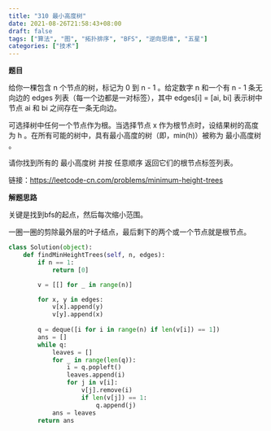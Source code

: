 ```yaml
---
title: "310 最小高度树"
date: 2021-08-26T21:58:43+08:00
draft: false
tags: ["算法", "图", "拓扑排序", "BFS", "逆向思维", "五星"]
categories: ["技术"]
---
```


**题目**

给你一棵包含 n 个节点的树，标记为 0 到 n - 1 。给定数字 n 和一个有 n - 1 条无向边的 edges 列表（每一个边都是一对标签），其中 edges[i] = [ai, bi] 表示树中节点 ai 和 bi 之间存在一条无向边。

可选择树中任何一个节点作为根。当选择节点 x 作为根节点时，设结果树的高度为 h 。在所有可能的树中，具有最小高度的树（即，min(h)）被称为 最小高度树 。

请你找到所有的 最小高度树 并按 任意顺序 返回它们的根节点标签列表。

链接：https://leetcode-cn.com/problems/minimum-height-trees

**解题思路**

关键是找到bfs的起点，然后每次缩小范围。

一圈一圈的剪除最外层的叶子结点，最后剩下的两个或一个节点就是根节点。

```python
class Solution(object):
    def findMinHeightTrees(self, n, edges):
        if n == 1:
            return [0]

        v = [[] for _ in range(n)]

        for x, y in edges:
            v[x].append(y)
            v[y].append(x)
        
        q = deque([i for i in range(n) if len(v[i]) == 1])
        ans = []
        while q:
            leaves = []
            for _ in range(len(q)):
                i = q.popleft()
                leaves.append(i)
                for j in v[i]:
                    v[j].remove(i)
                    if len(v[j]) == 1:
                        q.append(j)
            ans = leaves
        return ans
```